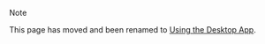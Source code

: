 <!-- markdownlint-disable MD041 -->

> [!NOTE]
> This page has moved and been renamed to [Using the Desktop App](/tutorials/desktop-app?id=add-a-workspace).
